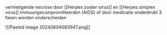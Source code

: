 vernietigende necrose door [[Herpes zoster virus]] en [[Herpes simplex virus]] 
immuungecompromitteerden (AIDS) of door medicatie onderdrukt
3 fasen worden onderscheiden

![[Pasted image 20240604083947.png]]
